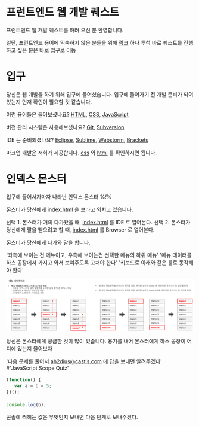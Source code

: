 프런트엔드 웹 개발 퀘스트
===========
프런트엔드 웹 개발 퀘스트를 하러 오신 분 환영합니다.

일단, 프런트엔드 용어에 익숙하지 않은 분들을 위해 [링크][1] 하나 투척
바로 퀘스트를 진행하고 싶은 분은 바로 입구로 이동


입구
=====
당신은 웹 개발을 하기 위해 입구에 들어섰습니다.
입구에 들어가기 전 개발 준비가 되어 있는지 먼저 확인이 필요할 것 같습니다.

이런 용어들은 들어보셨나요? [HTML][2], [CSS][3], [JavaScript][4]

버전 관리 시스템은 사용해보셨나요? [Git][5], [Subversion][6]

IDE 는 준비되셨나요? [Eclipse][7], [Sublime][8], [Webstorm][9], [Brackets][10]

마크업 개발은 저희가 제공합니다. [css](css) 와 [html](/) 를 확인하시면 됩니다.


인덱스 몬스터
======
입구에 들어서자마자 나타난 인덱스 몬스터 %*!*%

몬스터가 당신에게 index.html 을 보라고 외치고 있습니다.

선택 1. 몬스터가 거의 다가왔을 때, [index.html](/index.html) 를 IDE 로 열어본다.
선택 2. 몬스터가 당신에게 팔을 뻗으려고 할 때, [index.html](/index.html) 를 Browser 로 열어본다.

몬스터가 당신에게 다가와 말을 합니다.

'좌측에 보이는 건 메뉴이고, 우측에 보이는건 선택한 메뉴의 하위 메뉴'
'메뉴 데이터를 하스 공장에서 가지고 와서 보여주도록 고쳐야 한다'
'키보드로 아래와 같은 룰로 동작해야 한다'

![네비게이션 룰](/resources/images/menu-navigation-rule.png "Navigation Rule")

당신은 몬스터에게 궁금한 것이 많이 있습니다.
용기를 내어 몬스터에게 하스 공장이 어디에 있는지 물어보자

'다음 문제를 풀어서 ah2dius@castis.com 에 답을 보내면 알려주겠다'
#'JavaScript Scope Quiz'

```javascript
(function() {
   var a = b = 5;
})();

console.log(b);
```

콘솔에 찍히는 값은 무엇인지 보내면 다음 단계로 보내주겠다.

[1]: http://www.slideshare.net/deview/2-36373485
[2]: https://developer.mozilla.org/ko/docs/Web/HTML
[3]: https://developer.mozilla.org/ko/docs/Web/CSS
[4]: https://developer.mozilla.org/ko/docs/Web/JavaScript
[5]: http://www.git-scm.com/
[6]: https://subversion.apache.org/
[7]: http://www.eclipse.org
[8]: http://www.sublimetext.com/
[9]: https://www.jetbrains.com/webstorm/
[10]: http://brackets.io/

